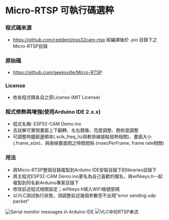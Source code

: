 # Micro-RTSP 可執行碼選粹

### 程式碼來源
- https://github.com/rzeldent/esp32cam-rtsp 經編譯後於 .pio 目錄下之Micro-RTSP目錄

### 原始碼
- https://github.com/geeksville/Micro-RTSP

### License
- 依各程式碼各自之原License (MIT License)

### 程式修飾與增強(使用Arduino IDE 2.x.x)
- 程式名稱: ESP32-CAM Demo.ino
- 去註解可實現畫面上下翻轉、左右鏡像、亮度調整、飽和度調整
- 可調整時鐘振盪頻率(.xclk_freq_hz與軟排線接點發熱相關)、畫面大小(.frame_size)、與兩幀畫面間之時間間隔
    (msecPerFrame, frame rate相關)

### 用法
- 將Micro-RTSP整個目錄複製到Arduino IDE安裝目錄下的libraries目錄下
- 將主程式ESP32-CAM Demo.ino更名為自己喜歡的檔名，與wifikeys.h一起複製到同名新Arduino專案目錄下
- 修改前述程式相關設定；wifikeys.h填入WiFi帳號密碼
- 以VLC測試執行狀態，須調整前述幾個參數至不出現"error sending udp packet"

![Serial monitor messages in Arduino IDE](https://github.com/weichenlin306/micro-rtsp/serial-monitor.png)
![VLC中的RTSP串流](https://github.com/weichenlin306/micro-rtsp/rtsp-image-in-vlc.png)
